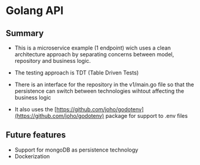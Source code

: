 # Golang API

## Summary

* This is a microservice example (1 endpoint) wich uses a clean architecture
  approach by separating concerns between model, repository and business logic. 

* The testing approach is TDT (Table Driven Tests)

* There is an interface for the repository in the v1/main.go file so that the
  persistence can switch between technologies wihtout affecting the business
  logic

* It also uses the
  [https://github.com/joho/godotenv](https://github.com/joho/godotenv) package
  for support to .env files

## Future features

* Support for mongoDB as persistence technology
* Dockerization

